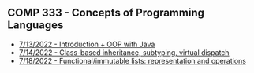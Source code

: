 ## COMP 333 - Concepts of Programming Languages

- [7/13/2022 - Introduction + OOP with Java](notes/7-13.html)
- [7/14/2022 - Class-based inheritance, subtyping, virtual dispatch](notes/7-14.html)
- [7/18/2022 - Functional/immutable lists: representation and operations](notes/7-18.html)